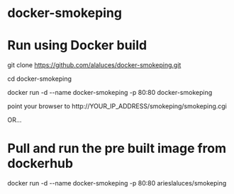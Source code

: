 # docker-smokeping

# Run using Docker build

git clone https://github.com/alaluces/docker-smokeping.git

cd docker-smokeping

docker run -d --name docker-smokeping -p 80:80 docker-smokeping

point your browser to http://YOUR_IP_ADDRESS/smokeping/smokeping.cgi

OR...

# Pull and run the pre built image from dockerhub
docker run -d --name docker-smokeping -p 80:80 arieslaluces/smokeping
